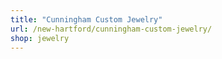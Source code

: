 ```yaml
---
title: "Cunningham Custom Jewelry"
url: /new-hartford/cunningham-custom-jewelry/
shop: jewelry
---
```


